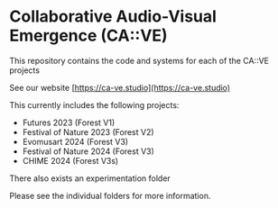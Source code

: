 # Collaborative Audio-Visual Emergence (CA::VE)

This repository contains the code and systems for each of the CA::VE projects

See our website [https://ca-ve.studio](https://ca-ve.studio)

This currently includes the following projects:

- Futures 2023 (Forest V1)
- Festival of Nature 2023 (Forest V2)
- Evomusart 2024 (Forest V3)
- Festival of Nature 2024 (Forest V3)
- CHIME 2024 (Forest V3s)

There also exists an experimentation folder

Please see the individual folders for more information.